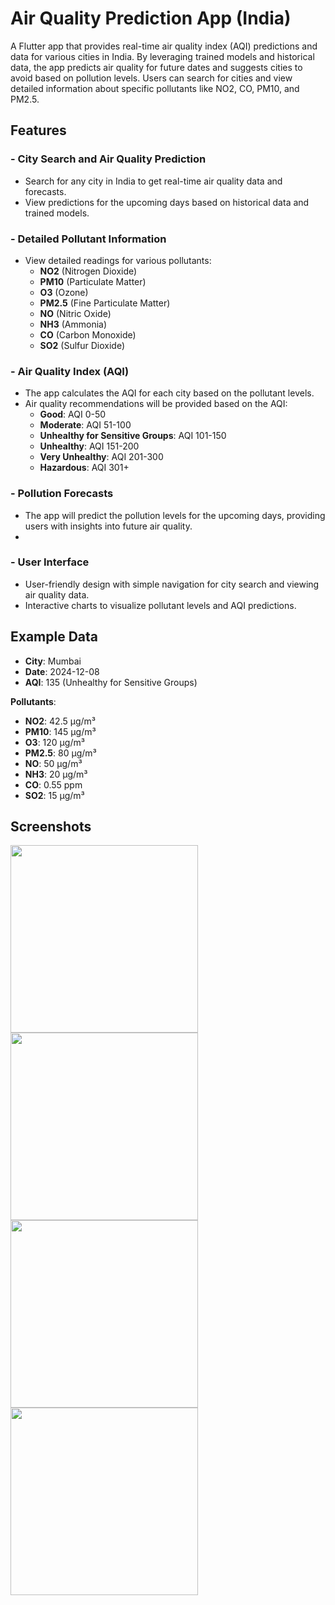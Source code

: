 # Air Quality Prediction App (India)

A Flutter app that provides real-time air quality index (AQI) predictions and data for various cities in India. By leveraging trained models and historical data, the app predicts air quality for future dates and suggests cities to avoid based on pollution levels. Users can search for cities and view detailed information about specific pollutants like NO2, CO, PM10, and PM2.5.

## Features

### - City Search and Air Quality Prediction
- Search for any city in India to get real-time air quality data and forecasts.
- View predictions for the upcoming days based on historical data and trained models.

### - Detailed Pollutant Information
- View detailed readings for various pollutants:
  - **NO2** (Nitrogen Dioxide)
  - **PM10** (Particulate Matter)
  - **O3** (Ozone)
  - **PM2.5** (Fine Particulate Matter)
  - **NO** (Nitric Oxide)
  - **NH3** (Ammonia)
  - **CO** (Carbon Monoxide)
  - **SO2** (Sulfur Dioxide)

### - Air Quality Index (AQI)
- The app calculates the AQI for each city based on the pollutant levels.
- Air quality recommendations will be provided based on the AQI:
  - **Good**: AQI 0-50
  - **Moderate**: AQI 51-100
  - **Unhealthy for Sensitive Groups**: AQI 101-150
  - **Unhealthy**: AQI 151-200
  - **Very Unhealthy**: AQI 201-300
  - **Hazardous**: AQI 301+

### - Pollution Forecasts
- The app will predict the pollution levels for the upcoming days, providing users with insights into future air quality.
- 
### - User Interface
- User-friendly design with simple navigation for city search and viewing air quality data.
- Interactive charts to visualize pollutant levels and AQI predictions.


## Example Data

- **City**: Mumbai
- **Date**: 2024-12-08
- **AQI**: 135 (Unhealthy for Sensitive Groups)


**Pollutants**:
- **NO2**: 42.5 µg/m³
- **PM10**: 145 µg/m³
- **O3**: 120 µg/m³
- **PM2.5**: 80 µg/m³
- **NO**: 50 µg/m³
- **NH3**: 20 µg/m³
- **CO**: 0.55 ppm
- **SO2**: 15 µg/m³
  
 ## Screenshots

<img src="https://github.com/user-attachments/assets/858dd56f-c144-4a22-b419-679d53a681b9" width="300"/>
<img src="https://github.com/user-attachments/assets/5cfcfc44-28cd-4c01-a37a-f44af049492a" width="300"/>
<br>

<img src="https://github.com/user-attachments/assets/f02c2aec-d542-44c6-8a82-ca76b302b501" width="300"/>

<img src="(https://github.com/user-attachments/assets/fd621ab8-4789-42b6-9ef0-83b833bfbbb4" width="300"/>



